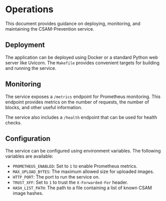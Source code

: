# Operations

This document provides guidance on deploying, monitoring, and maintaining the CSAM-Prevention service.

## Deployment
The application can be deployed using Docker or a standard Python web server like Uvicorn. The `Makefile` provides convenient targets for building and running the service.

## Monitoring
The service exposes a `/metrics` endpoint for Prometheus monitoring. This endpoint provides metrics on the number of requests, the number of blocks, and other useful information.

The service also includes a `/health` endpoint that can be used for health checks.

## Configuration
The service can be configured using environment variables. The following variables are available:

- `PROMETHEUS_ENABLED`: Set to `1` to enable Prometheus metrics.
- `MAX_UPLOAD_BYTES`: The maximum allowed size for uploaded images.
- `HTTP_PORT`: The port to run the service on.
- `TRUST_XFF`: Set to `1` to trust the `X-Forwarded-For` header.
- `HASH_LIST_PATH`: The path to a file containing a list of known CSAM image hashes.
